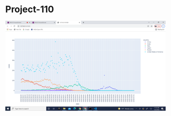 # Project-110
![alt text](https://github.com/Pratyush615/Project-103/blob/main/Screenshot%20(6).png?raw=true)
